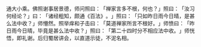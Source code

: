 通大小乘。佛照谢事居景德，师问照曰：​「禅家言多不根，何也？​」照曰：​「汝习何经论？​」曰：​「诸经粗知，颇通《百法》​。​」照曰：​「只如昨日雨今日晴，是甚么法中收？​」师懵然。照举痒和子击曰：​「莫道禅家所言不根好。​」师愤曰：​「昨日雨今日晴，毕竟是甚么法中收？​」照曰：​「第二十四时分不相应法中收。​」师恍悟，即礼谢。后归蜀居讲会，以直道示徒，不泥名相。